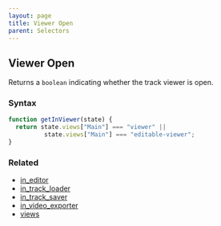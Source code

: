 ```yaml
---
layout: page
title: Viewer Open
parent: Selectors
---
```


## Viewer Open

Returns a `boolean` indicating whether the track viewer is open.

### Syntax

```js
function getInViewer(state) {
  return state.views["Main"] === "viewer" || 
          state.views["Main"] === "editable-viewer";
}
```

### Related

- [in_editor](./in_editor.md)
- [in_track_loader](./in_track_loader.md)
- [in_track_saver](./in_track_saver.md)
- [in_video_exporter](./in_video_exporter.md)
- [views](./views.md)
